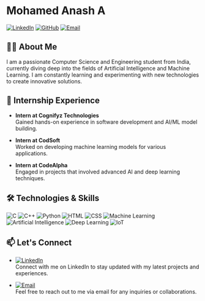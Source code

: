 # Mohamed Anash A

[![LinkedIn](https://img.shields.io/badge/LinkedIn-Connect-blue)](https://www.linkedin.com/in/mohamed-anash)
[![GitHub](https://img.shields.io/badge/GitHub-Follow-black)](https://github.com/Mdanash)
[![Email](https://img.shields.io/badge/Email-mohamedanash0404@gmail.com-red)](mailto:mohamedanash0404@gmail.com)

## 👨‍💻 About Me

I am a passionate Computer Science and Engineering student from India, currently diving deep into the fields of Artificial Intelligence and Machine Learning. I am constantly learning and experimenting with new technologies to create innovative solutions.

## 💼 Internship Experience

- **Intern at Cognifyz Technologies**  
  Gained hands-on experience in software development and AI/ML model building.

- **Intern at CodSoft**  
  Worked on developing machine learning models for various applications.

- **Intern at CodeAlpha**  
  Engaged in projects that involved advanced AI and deep learning techniques.

## 🛠️ Technologies & Skills

![C](https://img.shields.io/badge/C-00599C?style=flat-square&logo=c&logoColor=white)
![C++](https://img.shields.io/badge/C++-00599C?style=flat-square&logo=c%2B%2B&logoColor=white)
![Python](https://img.shields.io/badge/Python-3776AB?style=flat-square&logo=python&logoColor=white)
![HTML](https://img.shields.io/badge/HTML-E34F26?style=flat-square&logo=html5&logoColor=white)
![CSS](https://img.shields.io/badge/CSS-1572B6?style=flat-square&logo=css3&logoColor=white)
![Machine Learning](https://img.shields.io/badge/Machine%20Learning-brightgreen?style=flat-square)
![Artificial Intelligence](https://img.shields.io/badge/Artificial%20Intelligence-blue?style=flat-square)
![Deep Learning](https://img.shields.io/badge/Deep%20Learning-orange?style=flat-square)
![IoT](https://img.shields.io/badge/IoT-lightgrey?style=flat-square)

## 📫 Let's Connect

- [![LinkedIn](https://img.icons8.com/?size=40&id=447&format=png&color=000000)](https://www.linkedin.com/in/mohamed-anash)  
  Connect with me on LinkedIn to stay updated with my latest projects and experiences.

- [![Email](https://img.icons8.com/?size=40&id=124218&format=png&color=000000)](mailto:mohamedanash0404@gmail.com)  
  Feel free to reach out to me via email for any inquiries or collaborations.
